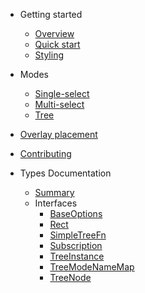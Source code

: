 
- Getting started
  - [Overview](README.md)
  - [Quick start](quick-start.md)
  - [Styling](styling.md)

- Modes
  - [Single-select](single-select-mode.md)
  - [Multi-select](multi-select-mode.md)
  - [Tree](tree-mode.md)


- [Overlay placement](overlay-placement.md)
- [Contributing](CONTRIBUTING.md)

- Types Documentation
  - [Summary](globals.md)
  - Interfaces
    - [BaseOptions](interfaces/baseoptions.md)
    - [Rect](interfaces/rect.md)
    - [SimpleTreeFn](interfaces/simpletreefn.md)
    - [Subscription](interfaces/subscription.md)
    - [TreeInstance](interfaces/treeinstance.md)
    - [TreeModeNameMap](interfaces/treemodenamemap.md)
    - [TreeNode](interfaces/treenode.md)